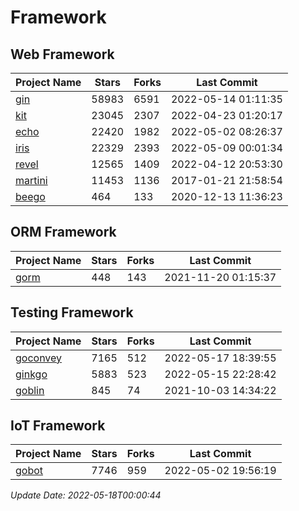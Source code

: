 # Framework

## Web Framework
| Project Name | Stars | Forks | Last Commit |
| ------------ | ----- | ----- | ----------- |
| [gin](https://github.com/gin-gonic/gin) | 58983 | 6591 | 2022-05-14 01:11:35 |
| [kit](https://github.com/go-kit/kit) | 23045 | 2307 | 2022-04-23 01:20:17 |
| [echo](https://github.com/labstack/echo) | 22420 | 1982 | 2022-05-02 08:26:37 |
| [iris](https://github.com/kataras/iris) | 22329 | 2393 | 2022-05-09 00:01:34 |
| [revel](https://github.com/revel/revel) | 12565 | 1409 | 2022-04-12 20:53:30 |
| [martini](https://github.com/go-martini/martini) | 11453 | 1136 | 2017-01-21 21:58:54 |
| [beego](https://github.com/astaxie/beego) | 464 | 133 | 2020-12-13 11:36:23 |

## ORM Framework
| Project Name | Stars | Forks | Last Commit |
| ------------ | ----- | ----- | ----------- |
| [gorm](https://github.com/jinzhu/gorm) | 448 | 143 | 2021-11-20 01:15:37 |

## Testing Framework
| Project Name | Stars | Forks | Last Commit |
| ------------ | ----- | ----- | ----------- |
| [goconvey](https://github.com/smartystreets/goconvey) | 7165 | 512 | 2022-05-17 18:39:55 |
| [ginkgo](https://github.com/onsi/ginkgo) | 5883 | 523 | 2022-05-15 22:28:42 |
| [goblin](https://github.com/franela/goblin) | 845 | 74 | 2021-10-03 14:34:22 |

## IoT Framework
| Project Name | Stars | Forks | Last Commit |
| ------------ | ----- | ----- | ----------- |
| [gobot](https://github.com/hybridgroup/gobot) | 7746 | 959 | 2022-05-02 19:56:19 |

*Update Date: 2022-05-18T00:00:44*